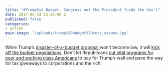 ```yaml
---
title: "#TrumpCut Budget. Congress not the President funds the Gov't"
date: 2017-05-24 13:26:00 Z
published: false
categories:
- action
main-image: "/uploads/trump%20budget%20cuts_sesame.jpg"
---
```


While Trump’s [disaster-of-a-budget proposal ](http://click.actionnetwork.org/mpss/c/3AA/ni0YAA/t.27j/sV5Be4CtTRGHePPui6aBEA/h7/mb-2FqhNwiPwHg26xxrzU0iwOyYkkh9bUq7tve0VyaD0B-2FxNYJNNUseECwEK-2FsysWSIgItwt09NMVYnt1QZcPEIMR0sPD5RZhwnOsEPmsh0vaMmGQ09qFF-2BJ05cYtFdKjnERvY6Vv-2Bec8l2Gyg4YS8tenT0PkLKOJO8wL2B0wzxp2BkG8eyCb7Uel66IuiDmO57l5k8aq2O-2FHnS9RZKlG4IhWsfEcAgmwH3OUrEuLX-2Fex5D7rBhc5JpjW-2FNPCIlu6Fn5fe-2BUj-2Bw9y08bbgX-2BtcsHSdBi2lYtv2PFEWDoEEN2WbokzaYm6oUZ8yqDx6fxn5FNn9rf5o1IRtw8qZjaoRU3Umt1HpXEoHdOZXo9MizyU-2Fxld-2BJt5QBH6znYm1RIsai45T1oiXVpyLZnjW67fgnyughHmXcN8M-2FqtPRiJh5WjZmyiyb8BaPLchPRFjlyuqMgg-2Fj7JF9oSo7FAH5gkfQ2UeQ69J-2ByaQqH9qnMzM30OIkYmvvmLUa2oyJDSxR5KvgdMBPdOrJTCt4WJqvHvfwhvdATwe8p6sd5UE4jr9-2FyoFqwXR4ZNdKLWDCwmoqsy32Wj3uCVchdXseeQB8YEIJw-3D-3D)won’t become law, it will [kick off the budget negotiations](http://click.actionnetwork.org/mpss/c/3AA/ni0YAA/t.27j/sV5Be4CtTRGHePPui6aBEA/h8/JNf0fhVOZMpEUe3Jt5f8HLVP-2BF5uwh97RsRQRYQRHDqF6mkr98pYvb0h-2FHxV2l8iPkf57PqlW3sfM6RT-2F9ZAzJEtBArlyZU52u0BsMShprPUHkiurZGVsF9CDSHkO2Y4jy5MAGiM-2FgOm3V89CEEuhZk-2Fm1x91ffnC5XzMgqKbJUux7PxDv7beTc-2FV0w1v4vx5AeR7pha1nmTwuXv-2BdlSMdb4e5ML-2Ft1VbRy7SCPq2rizkjQyXmRzmmvQv0C1kYTBjnktac5t3MkDfbPej-2BYddNHAIg2L4Jw8SDgJjtsA4t81h7Ff8i4pHXi2t1e1hO3FrJuzRfEzqH5SW4q70pUPYiMJhwWqZFZLTpGuMcLDNqgWC9PkSso0ixpP6zrz54F5b0NmLvkcceblfp-2B9jtgGEWaljlUJazMI7RtHSwVCz74pR21-2BHfnIbzrnkPXwnM2UfqaoSOeEn27IDz9xBjv8oA-3D-3D). Don’t let Republicans [cut vital programs for poor and working class Americans ](http://click.actionnetwork.org/mpss/c/3AA/ni0YAA/t.27j/sV5Be4CtTRGHePPui6aBEA/h9/8NuaD72JGqnnDvoyX4G6rL6mq-2BSeuQG0DLm4bWUQ3q506wQ5sjJkSxU5hJ5pIXN2YZbu-2FhDtIvep8OS2nWHAOCC44Sgz6vN3Kb15qi1c5A0UynALPn2byGLh-2FifljG0Bp-2FTgxJo1kwKXxOWT7Zh-2FLHIk75e5LcsG5SbJQrVhPJEzEz-2BKv41RP3uAP8OJtvB1vEgBVI-2FdH7f06idldlkUdvNTkXWRGKqQKQ5iFBzAlWXDfK1GFZXT2Mr9k-2FZU3zRXKb0GR4v3MMoKACtBlXfAOXOKeMzme-2FyFl2CSv746a0eeVin8ws-2BQ-2Be3cqguTJ8ra0YbSWXppNEgGxwJOFB56GrRpDPb0LrCtls4TBhRz9fanVOJkH1wkifxjDtqGmn67aIu-2BrcAlsFHMGSgHOfGjKhhWmrfQhPzOg-2BwWHp3Xnpqo-2FXeWM6RVmHxNLRvZMVpYe3u96324ZQ0dgYq3nAVIaWUu3XdUP9-2BNI-2F4szY8-2BwtcHK58lYg4anMFNd2Ko-2Bw8-2B)to pay for Trump’s wall and pave the way for tax giveaways to corporations and the rich.